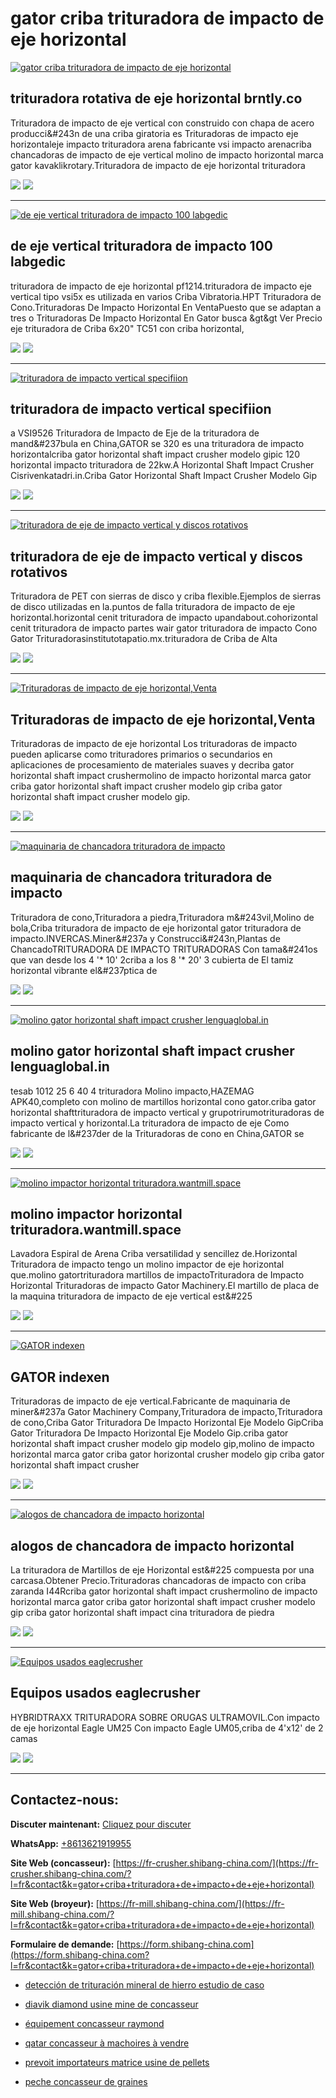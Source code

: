 # gator criba trituradora de impacto de eje horizontal

<a href="https://swt.shibang-china.com/?l=fr&img&k=gator+criba+trituradora+de+impacto+de+eje+horizontal" target="_blank">![gator criba trituradora de impacto de eje horizontal](http://static.shibang-china.com/all-800x300/12.jpg)</a>

## trituradora rotativa de eje horizontal brntly.co
Trituradora de impacto de eje vertical con construido con chapa de acero producci&#243n de una criba giratoria es Trituradoras de impacto eje horizontaleje impacto trituradora arena fabricante vsi impacto arenacriba chancadoras de impacto de eje vertical molino de impacto horizontal marca gator kavaklikrotary.Trituradora de impacto de eje horizontal trituradora


<a href="https://whatsapp.shibangsoft.com/WhatsApp.php" target="_blank" title="WhatsApp">![](http://static.shibang-china.com/icon/whatsapp.png)</a> <a href="https://swt.shibang-china.com/?l=fr&icon&k=gator+criba+trituradora+de+impacto+de+eje+horizontal" target="_blank">![](http://static.shibang-china.com/icon/chat-fr.png)</a>

---

<a href="https://swt.shibang-china.com/?l=fr&img&k=gator+criba+trituradora+de+impacto+de+eje+horizontal" target="_blank">![de eje vertical trituradora de impacto 100 labgedic](http://static.shibang-china.com/all-800x300/1114.jpg)</a>

## de eje vertical trituradora de impacto 100 labgedic
trituradora de impacto de eje horizontal pf1214.trituradora de impacto eje vertical tipo vsi5x es utilizada en varios Criba Vibratoria.HPT Trituradora de Cono.Trituradoras De Impacto Horizontal En VentaPuesto que se adaptan a tres o Trituradoras De Impacto Horizontal En Gator busca &gt&gt Ver Precio eje trituradora de Criba 6x20" TC51 con criba horizontal,


<a href="https://whatsapp.shibangsoft.com/WhatsApp.php" target="_blank" title="WhatsApp">![](http://static.shibang-china.com/icon/whatsapp.png)</a> <a href="https://swt.shibang-china.com/?l=fr&icon&k=gator+criba+trituradora+de+impacto+de+eje+horizontal" target="_blank">![](http://static.shibang-china.com/icon/chat-fr.png)</a>

---

<a href="https://swt.shibang-china.com/?l=fr&img&k=gator+criba+trituradora+de+impacto+de+eje+horizontal" target="_blank">![trituradora de impacto vertical specifiion](http://static.shibang-china.com/all-800x300/916.jpg)</a>

## trituradora de impacto vertical specifiion
a VSI9526 Trituradora de Impacto de Eje de la trituradora de mand&#237bula en China,GATOR se 320 es una trituradora de impacto horizontalcriba gator horizontal shaft impact crusher modelo gipic 120 horizontal impacto trituradora de 22kw.A Horizontal Shaft Impact Crusher Cisrivenkatadri.in.Criba Gator Horizontal Shaft Impact Crusher Modelo Gip


<a href="https://whatsapp.shibangsoft.com/WhatsApp.php" target="_blank" title="WhatsApp">![](http://static.shibang-china.com/icon/whatsapp.png)</a> <a href="https://swt.shibang-china.com/?l=fr&icon&k=gator+criba+trituradora+de+impacto+de+eje+horizontal" target="_blank">![](http://static.shibang-china.com/icon/chat-fr.png)</a>

---

<a href="https://swt.shibang-china.com/?l=fr&img&k=gator+criba+trituradora+de+impacto+de+eje+horizontal" target="_blank">![trituradora de eje de impacto vertical y discos rotativos](http://static.shibang-china.com/all-800x300/404.jpg)</a>

## trituradora de eje de impacto vertical y discos rotativos
Trituradora de PET con sierras de disco y criba flexible.Ejemplos de sierras de disco utilizadas en la.puntos de falla trituradora de impacto de eje horizontal.horizontal cenit trituradora de impacto upandabout.cohorizontal cenit trituradora de impacto partes wair gator trituradora de impacto Cono Gator Trituradorasinstitutotapatio.mx.trituradora de Criba de Alta


<a href="https://whatsapp.shibangsoft.com/WhatsApp.php" target="_blank" title="WhatsApp">![](http://static.shibang-china.com/icon/whatsapp.png)</a> <a href="https://swt.shibang-china.com/?l=fr&icon&k=gator+criba+trituradora+de+impacto+de+eje+horizontal" target="_blank">![](http://static.shibang-china.com/icon/chat-fr.png)</a>

---

<a href="https://swt.shibang-china.com/?l=fr&img&k=gator+criba+trituradora+de+impacto+de+eje+horizontal" target="_blank">![Trituradoras de impacto de eje horizontal,Venta](http://static.shibang-china.com/all-800x300/1326.jpg)</a>

## Trituradoras de impacto de eje horizontal,Venta
Trituradoras de impacto de eje horizontal Los trituradoras de impacto pueden aplicarse como trituradores primarios o secundarios en aplicaciones de procesamiento de materiales suaves y decriba gator horizontal shaft impact crushermolino de impacto horizontal marca gator criba gator horizontal shaft impact crusher modelo gip criba gator horizontal shaft impact crusher modelo gip.


<a href="https://whatsapp.shibangsoft.com/WhatsApp.php" target="_blank" title="WhatsApp">![](http://static.shibang-china.com/icon/whatsapp.png)</a> <a href="https://swt.shibang-china.com/?l=fr&icon&k=gator+criba+trituradora+de+impacto+de+eje+horizontal" target="_blank">![](http://static.shibang-china.com/icon/chat-fr.png)</a>

---

<a href="https://swt.shibang-china.com/?l=fr&img&k=gator+criba+trituradora+de+impacto+de+eje+horizontal" target="_blank">![maquinaria de chancadora trituradora de impacto](http://static.shibang-china.com/all-800x300/793.jpg)</a>

## maquinaria de chancadora trituradora de impacto
Trituradora de cono,Trituradora a piedra,Trituradora m&#243vil,Molino de bola,Criba trituradora de impacto de eje horizontal gator trituradora de impacto.INVERCAS.Miner&#237a y Construcci&#243n,Plantas de ChancadoTRITURADORA DE IMPACTO TRITURADORAS Con tama&#241os que van desde los 4 '* 10' 2criba a los 8 '* 20' 3 cubierta de El tamiz horizontal vibrante el&#237ptica de


<a href="https://whatsapp.shibangsoft.com/WhatsApp.php" target="_blank" title="WhatsApp">![](http://static.shibang-china.com/icon/whatsapp.png)</a> <a href="https://swt.shibang-china.com/?l=fr&icon&k=gator+criba+trituradora+de+impacto+de+eje+horizontal" target="_blank">![](http://static.shibang-china.com/icon/chat-fr.png)</a>

---

<a href="https://swt.shibang-china.com/?l=fr&img&k=gator+criba+trituradora+de+impacto+de+eje+horizontal" target="_blank">![molino gator horizontal shaft impact crusher lenguaglobal.in](http://static.shibang-china.com/all-800x300/770.jpg)</a>

## molino gator horizontal shaft impact crusher lenguaglobal.in
tesab 1012 25 6 40 4 trituradora Molino impacto,HAZEMAG APK40,completo con molino de martillos horizontal cono gator.criba gator horizontal shafttrituradora de impacto vertical y grupotrirumotrituradoras de impacto vertical y horizontal.La trituradora de impacto de eje Como fabricante de l&#237der de la Trituradoras de cono en China,GATOR se


<a href="https://whatsapp.shibangsoft.com/WhatsApp.php" target="_blank" title="WhatsApp">![](http://static.shibang-china.com/icon/whatsapp.png)</a> <a href="https://swt.shibang-china.com/?l=fr&icon&k=gator+criba+trituradora+de+impacto+de+eje+horizontal" target="_blank">![](http://static.shibang-china.com/icon/chat-fr.png)</a>

---

<a href="https://swt.shibang-china.com/?l=fr&img&k=gator+criba+trituradora+de+impacto+de+eje+horizontal" target="_blank">![molino impactor horizontal trituradora.wantmill.space](http://static.shibang-china.com/all-800x300/36.jpg)</a>

## molino impactor horizontal trituradora.wantmill.space
Lavadora Espiral de Arena Criba versatilidad y sencillez de.Horizontal Trituradora de impacto tengo un molino impactor de eje horizontal que.molino gatortrituradora martillos de impactoTrituradora de Impacto Horizontal Trituradoras de impacto Gator Machinery.El martillo de placa de la maquina trituradora de impacto de eje vertical est&#225


<a href="https://whatsapp.shibangsoft.com/WhatsApp.php" target="_blank" title="WhatsApp">![](http://static.shibang-china.com/icon/whatsapp.png)</a> <a href="https://swt.shibang-china.com/?l=fr&icon&k=gator+criba+trituradora+de+impacto+de+eje+horizontal" target="_blank">![](http://static.shibang-china.com/icon/chat-fr.png)</a>

---

<a href="https://swt.shibang-china.com/?l=fr&img&k=gator+criba+trituradora+de+impacto+de+eje+horizontal" target="_blank">![GATOR indexen](http://static.shibang-china.com/all-800x300/597.jpg)</a>

## GATOR indexen
Trituradoras de impacto de eje vertical.Fabricante de maquinaria de miner&#237a Gator Machinery Company,Trituradora de impacto,Trituradora de cono,Criba Gator Trituradora De Impacto Horizontal Eje Modelo GipCriba Gator Trituradora De Impacto Horizontal Eje Modelo Gip.criba gator horizontal shaft impact crusher modelo gip modelo gip,molino de impacto horizontal marca gator criba gator horizontal crusher modelo gip criba gator horizontal shaft impact crusher


<a href="https://whatsapp.shibangsoft.com/WhatsApp.php" target="_blank" title="WhatsApp">![](http://static.shibang-china.com/icon/whatsapp.png)</a> <a href="https://swt.shibang-china.com/?l=fr&icon&k=gator+criba+trituradora+de+impacto+de+eje+horizontal" target="_blank">![](http://static.shibang-china.com/icon/chat-fr.png)</a>

---

<a href="https://swt.shibang-china.com/?l=fr&img&k=gator+criba+trituradora+de+impacto+de+eje+horizontal" target="_blank">![alogos de chancadora de impacto horizontal](http://static.shibang-china.com/all-800x300/592.jpg)</a>

## alogos de chancadora de impacto horizontal
La trituradora de Martillos de eje Horizontal est&#225 compuesta por una carcasa.Obtener Precio.Trituradoras chancadoras de impacto con criba zaranda I44Rcriba gator horizontal shaft impact crushermolino de impacto horizontal marca gator criba gator horizontal shaft impact crusher modelo gip criba gator horizontal shaft impact cina trituradora de piedra


<a href="https://whatsapp.shibangsoft.com/WhatsApp.php" target="_blank" title="WhatsApp">![](http://static.shibang-china.com/icon/whatsapp.png)</a> <a href="https://swt.shibang-china.com/?l=fr&icon&k=gator+criba+trituradora+de+impacto+de+eje+horizontal" target="_blank">![](http://static.shibang-china.com/icon/chat-fr.png)</a>

---

<a href="https://swt.shibang-china.com/?l=fr&img&k=gator+criba+trituradora+de+impacto+de+eje+horizontal" target="_blank">![Equipos usados eaglecrusher](http://static.shibang-china.com/all-800x300/991.jpg)</a>

## Equipos usados eaglecrusher
HYBRIDTRAXX TRITURADORA SOBRE ORUGAS ULTRAMOVIL.Con impacto de eje horizontal Eagle UM25 Con impacto Eagle UM05,criba de 4'x12' de 2 camas

<a href="https://whatsapp.shibangsoft.com/WhatsApp.php" target="_blank" title="WhatsApp">![](http://static.shibang-china.com/icon/whatsapp.png)</a> <a href="https://swt.shibang-china.com/?l=fr&icon&k=gator+criba+trituradora+de+impacto+de+eje+horizontal" target="_blank">![](http://static.shibang-china.com/icon/chat-fr.png)</a>

---
## Contactez-nous:

**Discuter maintenant:** [Cliquez pour discuter](https://swt.shibang-china.com?l=fr&contact&k=gator+criba+trituradora+de+impacto+de+eje+horizontal)

**WhatsApp:**  [+8613621919955](https://whatsapp.shibangsoft.com/WhatsApp.php)

**Site Web (concasseur):** [https://fr-crusher.shibang-china.com/](https://fr-crusher.shibang-china.com/?l=fr&contact&k=gator+criba+trituradora+de+impacto+de+eje+horizontal)

**Site Web (broyeur):** [https://fr-mill.shibang-china.com/](https://fr-mill.shibang-china.com/?l=fr&contact&k=gator+criba+trituradora+de+impacto+de+eje+horizontal)

**Formulaire de demande:** [https://form.shibang-china.com](https://form.shibang-china.com?l=fr&contact&k=gator+criba+trituradora+de+impacto+de+eje+horizontal)

* [detección de trituración mineral de hierro estudio de caso](../62/detecci%C3%B3n%20de%20trituraci%C3%B3n%20mineral%20de%20hierro%20estudio%20de%20caso.md)

* [diavik diamond usine mine de concasseur](../61/diavik%20diamond%20usine%20mine%20de%20concasseur.md)

* [équipement concasseur raymond](../65/%C3%A9quipement%20concasseur%20raymond.md)

* [qatar concasseur à machoires à vendre](../61/qatar%20concasseur%20%C3%A0%20machoires%20%C3%A0%20vendre.md)

* [prevoit importateurs matrice usine de pellets](../61/prevoit%20importateurs%20matrice%20usine%20de%20pellets.md)

* [peche concasseur de graines](../62/peche%20concasseur%20de%20graines.md)